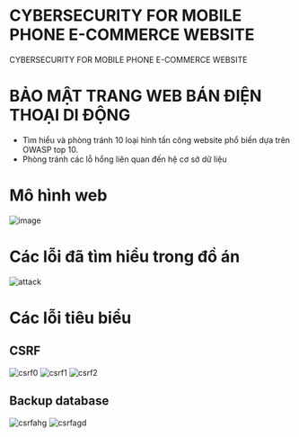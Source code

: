 # CYBERSECURITY FOR MOBILE PHONE E-COMMERCE WEBSITE
CYBERSECURITY FOR MOBILE PHONE E-COMMERCE WEBSITE
# BẢO MẬT TRANG WEB BÁN ĐIỆN THOẠI DI ĐỘNG
- Tìm hiểu và phòng tránh 10 loại hình tấn công website phổ biến dựa trên OWASP top 10.
- Phòng tránh các lỗ hổng liên quan đến hệ cơ sở dữ liệu
# Mô hình web
![image](mvc.png)
# Các lỗi đã tìm hiểu trong đồ án
![attack](./attack.png)
# Các lỗi tiêu biểu
## CSRF
![csrf0](xsrf0.png)
![csrf1](xsrf.png)
![csrf2](xsrf2.png)
## Backup database
![csrfahg](db1.png)
![csrfagd](db2.png)

